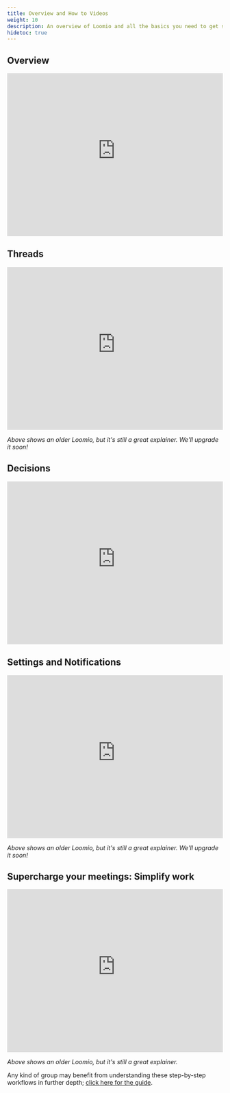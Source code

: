 ```yaml
---
title: Overview and How to Videos
weight: 10
description: An overview of Loomio and all the basics you need to get started.
hidetoc: true
---
```

## Overview
<iframe width="100%" height="380px" src="https://www.youtube-nocookie.com/embed/Zlzuqsunpxc" frameborder="0" allowfullscreen></iframe>

## Threads
<iframe width="100%" height="380px" src="https://www.youtube-nocookie.com/embed/MtpDOtmwXGI" frameborder="0" allowfullscreen></iframe>

_Above shows an older Loomio, but it's still a great explainer. We'll upgrade it soon!_

## Decisions
<iframe width="100%" height="380px" src="https://www.youtube-nocookie.com/embed/ePILBTxgkmE" frameborder="0" allowfullscreen></iframe>

## Settings and Notifications
<iframe width="100%" height="380px" src="https://www.youtube-nocookie.com/embed/0Mb2_D74ktM" frameborder="0" allowfullscreen></iframe>

_Above shows an older Loomio, but it's still a great explainer. We'll upgrade it soon!_

## Supercharge your meetings: Simplify work
<iframe width="100%" height="380px" src="https://www.youtube-nocookie.com/embed/FITqrhLuh8I" frameborder="0" allowfullscreen></iframe>  

_Above shows an older Loomio, but it's still a great explainer._

Any kind of group may benefit from understanding these step-by-step workflows in further depth; [click here for the guide](/en/guides/governance).
